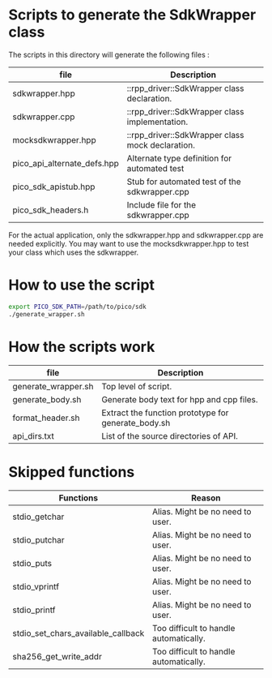 # Scripts to generate the SdkWrapper class

The scripts in this directory will generate the following files :

| file                        | Description                                      |
|---------------------        |-------------------------------------------       |
| sdkwrapper.hpp              | ::rpp_driver::SdkWrapper class declaration.      | 
| sdkwrapper.cpp              | ::rpp_driver::SdkWrapper class implementation.   |
| mocksdkwrapper.hpp          | ::rpp_driver::SdkWrapper class mock declaration. |
| pico_api_alternate_defs.hpp | Alternate type definition for automated test     |
| pico_sdk_apistub.hpp        | Stub for automated test of the sdkwrapper.cpp    |
| pico_sdk_headers.h          | Include file for the sdkwrapper.cpp              |

For the actual application, only the sdkwrapper.hpp and sdkwrapper.cpp are needed explicitly. You may want to use the mocksdkwrapper.hpp to test your class which uses the sdkwrapper. 

# How to use the script

```sh
export PICO_SDK_PATH=/path/to/pico/sdk
./generate_wrapper.sh
```

# How the scripts work

| file                  | Description                                    |
|---------------------  |-------------------------------------------     |
| generate_wrapper.sh   | Top level of script.                           | 
| generate_body.sh      | Generate body text for hpp and cpp files.      |
| format_header.sh      | Extract the function prototype for generate_body.sh |
| api_dirs.txt          | List of the source directories of API.         |

# Skipped functions
| Functions                           | Reason |
|-----------                          | -------------------------------------- |
| stdio_getchar                       | Alias. Might be no need to user.       |
| stdio_putchar                       | Alias. Might be no need to user.       |
| stdio_puts                          | Alias. Might be no need to user.       |
| stdio_vprintf                       | Alias. Might be no need to user.       |
| stdio_printf                        | Alias. Might be no need to user.       |
| stdio_set_chars_available_callback  | Too difficult to handle automatically. |
| sha256_get_write_addr               | Too difficult to handle automatically. | 